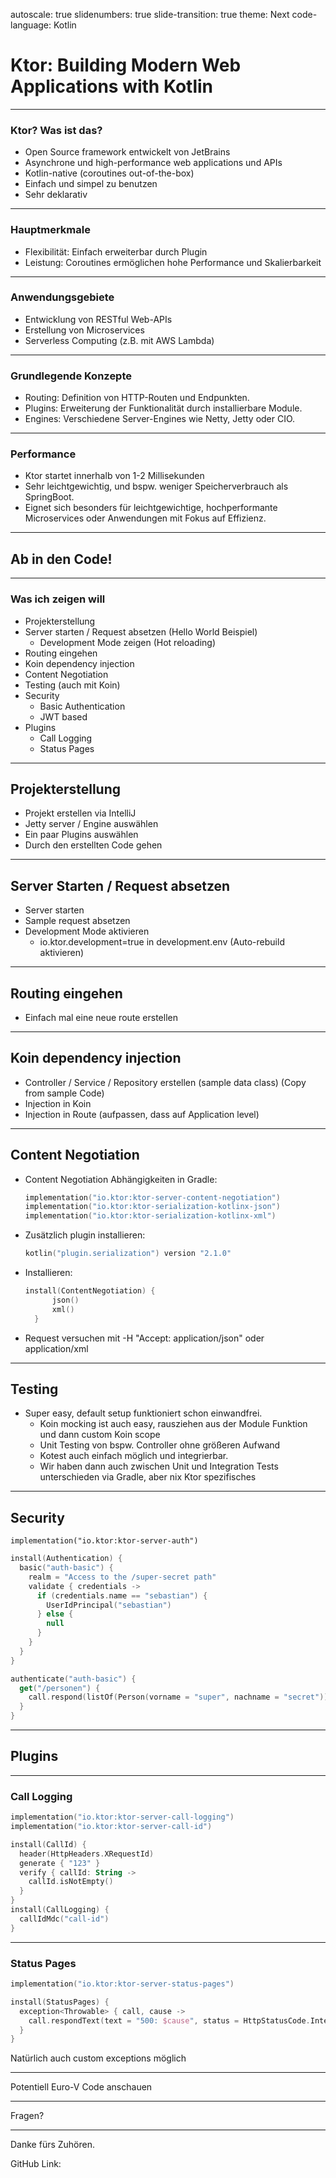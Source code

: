 autoscale: true
slidenumbers: true
slide-transition: true
theme: Next
code-language: Kotlin

# Ktor: Building Modern Web Applications with Kotlin

---

### Ktor? Was ist das?

- Open Source framework entwickelt von JetBrains
- Asynchrone und high-performance web applications und APIs
- Kotlin-native (coroutines out-of-the-box)
- Einfach und simpel zu benutzen
- Sehr deklarativ

---

### Hauptmerkmale

- Flexibilität: Einfach erweiterbar durch Plugin
- Leistung: Coroutines ermöglichen hohe Performance und Skalierbarkeit

---

### Anwendungsgebiete

- Entwicklung von RESTful Web-APIs
- Erstellung von Microservices
- Serverless Computing (z.B. mit AWS Lambda)

---

### Grundlegende Konzepte

- Routing: Definition von HTTP-Routen und Endpunkten.
- Plugins: Erweiterung der Funktionalität durch installierbare Module.
- Engines: Verschiedene Server-Engines wie Netty, Jetty oder CIO.

---

### Performance

- Ktor startet innerhalb von 1-2 Millisekunden
- Sehr leichtgewichtig, und bspw. weniger Speicherverbrauch als SpringBoot.
- Eignet sich besonders für leichtgewichtige, hochperformante Microservices oder Anwendungen mit Fokus auf Effizienz.

---

## Ab in den Code!

---

### Was ich zeigen will

- Projekterstellung
- Server starten / Request absetzen (Hello World Beispiel)
  - Development Mode zeigen (Hot reloading)
- Routing eingehen
- Koin dependency injection
- Content Negotiation
- Testing (auch mit Koin)
- Security
  - Basic Authentication
  - JWT based
- Plugins
  - Call Logging
  - Status Pages

---

## Projekterstellung

- Projekt erstellen via IntelliJ
- Jetty server / Engine auswählen
- Ein paar Plugins auswählen
- Durch den erstellten Code gehen

---

## Server Starten / Request absetzen

- Server starten
- Sample request absetzen
- Development Mode aktivieren
  - io.ktor.development=true in development.env (Auto-rebuild aktivieren)

---

## Routing eingehen

- Einfach mal eine neue route erstellen

---

## Koin dependency injection

- Controller / Service / Repository erstellen (sample data class)  (Copy from sample Code)
- Injection in Koin
- Injection in Route (aufpassen, dass auf Application level)

---

## Content Negotiation

- Content Negotiation Abhängigkeiten in Gradle:

  ```kotlin
  implementation("io.ktor:ktor-server-content-negotiation")
  implementation("io.ktor:ktor-serialization-kotlinx-json")
  implementation("io.ktor:ktor-serialization-kotlinx-xml")
  ```
- Zusätzlich plugin installieren:

  ```kotlin
  kotlin("plugin.serialization") version "2.1.0"
  ```

- Installieren:

  ```kotlin
  install(ContentNegotiation) {
        json()
        xml()
    }
  ```

- Request versuchen mit -H "Accept: application/json" oder application/xml

---

## Testing

- Super easy, default setup funktioniert schon einwandfrei.
  - Koin mocking ist auch easy, rausziehen aus der Module Funktion und dann custom Koin scope
  - Unit Testing von bspw. Controller ohne größeren Aufwand
  - Kotest auch einfach möglich und integrierbar.
  - Wir haben dann auch zwischen Unit und Integration Tests unterschieden via Gradle, aber nix Ktor spezifisches

---

## Security

`implementation("io.ktor:ktor-server-auth")`

```kotlin
install(Authentication) {
  basic("auth-basic") {
    realm = "Access to the /super-secret path"
    validate { credentials ->
      if (credentials.name == "sebastian") {
        UserIdPrincipal("sebastian")
      } else {
        null
      }
    }
  }
}

authenticate("auth-basic") {
  get("/personen") {
    call.respond(listOf(Person(vorname = "super", nachname = "secret")))
  }
}
```

---

## Plugins

---

### Call Logging

```kotlin
implementation("io.ktor:ktor-server-call-logging")
implementation("io.ktor:ktor-server-call-id")
```

```kotlin
install(CallId) {
  header(HttpHeaders.XRequestId)
  generate { "123" }
  verify { callId: String ->
    callId.isNotEmpty()
  }
}
install(CallLogging) {
  callIdMdc("call-id")
}
```

---

### Status Pages

```kotlin
implementation("io.ktor:ktor-server-status-pages")
```

```kotlin
install(StatusPages) {
  exception<Throwable> { call, cause ->
    call.respondText(text = "500: $cause", status = HttpStatusCode.InternalServerError)
  }
}
```

Natürlich auch custom exceptions möglich

---

Potentiell Euro-V Code anschauen

---

Fragen?

---

Danke fürs Zuhören.

GitHub Link:
